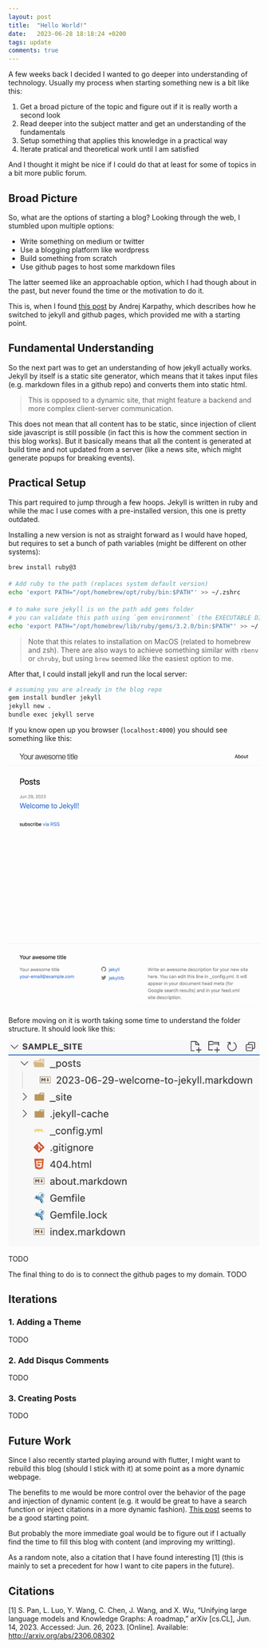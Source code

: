 ```yaml
---
layout: post
title:  "Hello World!"
date:   2023-06-28 18:18:24 +0200
tags: update
comments: true
---
```

A few weeks back I decided I wanted to go deeper into understanding of technology.
Usually my process when starting something new is a bit like this:

1. Get a broad picture of the topic and figure out if it is really worth a second look
2. Read deeper into the subject matter and get an understanding of the fundamentals
3. Setup something that applies this knowledge in a practical way
4. Iterate pratical and theoretical work until I am satisfied

And I thought it might be nice if I could do that at least for some of topics
in a bit more public forum.

## Broad Picture

So, what are the options of starting a blog? Looking through the web, I stumbled
upon multiple options:

- Write something on medium or twitter
- Use a blogging platform like wordpress
- Build something from scratch
- Use github pages to host some markdown files

The latter seemed like an approachable option, which I had though about in the past,
but never found the time or the motivation to do it.

This is, when I found [this post][karpathy] by Andrej Karpathy, which describes
how he switched to jekyll and github pages, which provided me with a starting point.

## Fundamental Understanding

So the next part was to get an understanding of how jekyll actually works.
Jekyll by itself is a static site generator, which means that it takes input
files (e.g. markdown files in a github repo) and converts them into static html.

> This is opposed to a dynamic site, that might feature a backend and more complex
> client-server communication.

This does not mean that all content has to be static, since injection of client side
javascript is still possible (in fact this is how the comment section in this blog works).
But it basically means that all the content is generated at build time and not updated
from a server (like a news site, which might generate popups for breaking events).

## Practical Setup

This part required to jump through a few hoops. Jekyll is written in ruby and while
the mac I use comes with a pre-installed version, this one is pretty outdated.

Installing a new version is not as straight forward as I would have hoped, but
requires to set a bunch of path variables (might be different on other systems):

```bash
brew install ruby@3

# Add ruby to the path (replaces system default version)
echo 'export PATH="/opt/homebrew/opt/ruby/bin:$PATH"' >> ~/.zshrc

# to make sure jekyll is on the path add gems folder
# you can validate this path using `gem environment` (the EXECUTABLE DIRECTORY)
echo 'export PATH="/opt/homebrew/lib/ruby/gems/3.2.0/bin:$PATH"' >> ~/.zshrc
```

> Note that this relates to installation on MacOS (related to homebrew and zsh).
> There are also ways to achieve something similar with `rbenv` or `chruby`,
> but using `brew` seemed like the easiest option to me.

After that, I could install jekyll and run the local server:

```bash
# assuming you are already in the blog repo
gem install bundler jekyll
jekyll new .
bundle exec jekyll serve
```

If you know open up you browser (`localhost:4000`) you should see something like
this:

![jekyll default page](/assets/imgs/hello-world/jekyll.png)

Before moving on it is worth taking some time to understand the folder structure.
It should look like this:

![jekyll folder structure](/assets/imgs/hello-world/jekyll-folder.png)

TODO

The final thing to do is to connect the github pages to my domain.
TODO


## Iterations

### 1. Adding a Theme

TODO

### 2. Add Disqus Comments

TODO

### 3. Creating Posts

TODO


## Future Work

Since I also recently started playing around with flutter, I might want to rebuild
this blog (should I stick with it) at some point as a more dynamic webpage.

The benefits to me would be more control over the behavior of the page and injection
of dynamic content (e.g. it would be great to have a search function or inject citations
in a more dynamic fashion).
[This post][flutter-hugo] seems to be a good starting point.

But probably the more immediate goal would be to figure out if I actually find the
time to fill this blog with content (and improving my writting).

As a random note, also a citation that I have found interesting [1] (this is
mainly to set a precedent for how I want to cite papers in the future).

## Citations

[1] S. Pan, L. Luo, Y. Wang, C. Chen, J. Wang, and X. Wu, “Unifying large language models and Knowledge Graphs: A roadmap,” arXiv [cs.CL], Jun. 14, 2023. Accessed: Jun. 26, 2023. [Online]. Available: <http://arxiv.org/abs/2306.08302>

[flutter-hugo]: https://medium.com/funwithflutter/making-a-blog-with-flutter-and-hugo-6da036a346c9
[karpathy]: http://karpathy.github.io/2014/07/01/switching-to-jekyll/